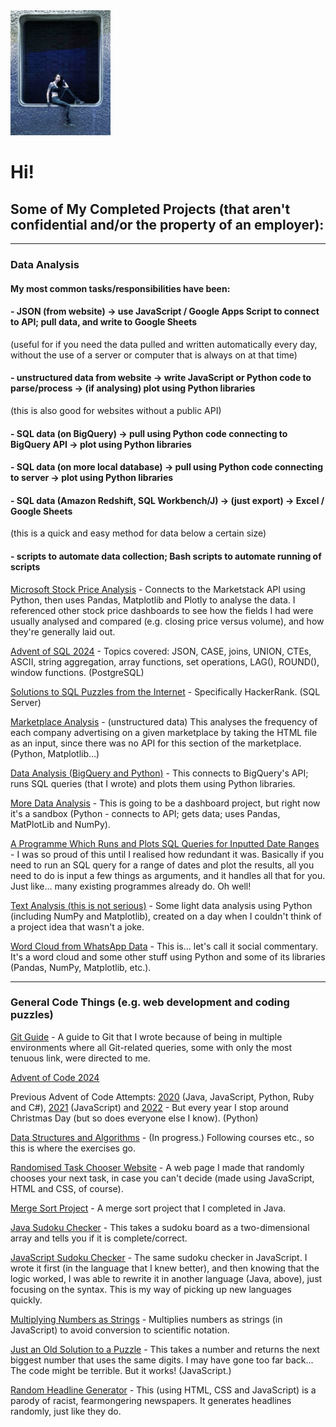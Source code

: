 <img src='img3.jpg' alt='Photo of me' height='200'>

# Hi!

## Some of My Completed Projects (that aren't confidential and/or the property of an employer):

----

### Data Analysis

#### My most common tasks/responsibilities have been:
#### - JSON (from website) → use JavaScript / Google Apps Script to connect to API; pull data, and write to Google Sheets
(useful for if you need the data pulled and written automatically every day, without the use of a server or computer that is always on at that time)
#### - unstructured data from website → write JavaScript or Python code to parse/process → (if analysing) plot using Python libraries
(this is also good for websites without a public API)
#### - SQL data (on BigQuery) → pull using Python code connecting to BigQuery API → plot using Python libraries
#### - SQL data (on more local database) → pull using Python code connecting to server → plot using Python libraries
#### - SQL data (Amazon Redshift, SQL Workbench/J) → (just export) → Excel / Google Sheets
(this is a quick and easy method for data below a certain size)
#### - scripts to automate data collection; Bash scripts to automate running of scripts

[Microsoft Stock Price Analysis](https://github.com/Coletterbox/Microsoft-Stock-Price-Dashboard/blob/main/README.md) - Connects to the Marketstack API using Python, then uses Pandas, Matplotlib and Plotly to analyse the data. I referenced other stock price dashboards to see how the fields I had were usually analysed and compared (e.g. closing price versus volume), and how they're generally laid out.

[Advent of SQL 2024](https://github.com/Coletterbox/Advent-of-SQL-2024) - Topics covered: JSON, CASE, joins, UNION, CTEs, ASCII, string aggregation, array functions, set operations, LAG(), ROUND(), window functions. (PostgreSQL)

[Solutions to SQL Puzzles from the Internet](https://github.com/Coletterbox/SQL-Server-Problems) - Specifically HackerRank. (SQL Server)

[Marketplace Analysis](https://github.com/Coletterbox/Link-Tallying) - (unstructured data) This analyses the frequency of each company advertising on a given marketplace by taking the HTML file as an input, since there was no API for this section of the marketplace. (Python, Matplotlib...) 

[Data Analysis (BigQuery and Python)](https://github.com/Coletterbox/More-BigQuery-with-Python/blob/main/dashboardDraft1.ipynb) - This connects to BigQuery's API; runs SQL queries (that I wrote) and plots them using Python libraries.

[More Data Analysis](https://github.com/Coletterbox/A-Google-Sheets-Dashboard) - This is going to be a dashboard project, but right now it's a sandbox (Python - connects to API; gets data; uses Pandas, MatPlotLib and NumPy).

[A Programme Which Runs and Plots SQL Queries for Inputted Date Ranges](https://github.com/Coletterbox/Run-and-Plot-an-SQL-Query-for-Multiple-Dates/blob/main/Run%20and%20Plot%20SQL%20Query%20For%20Multiple%20Dates.ipynb) - I was so proud of this until I realised how redundant it was. Basically if you need to run an SQL query for a range of dates and plot the results, all you need to do is input a few things as arguments, and it handles all that for you. Just like... many existing programmes already do. Oh well!

[Text Analysis (this is not serious)](https://github.com/Coletterbox/Text-Comparison) - Some light data analysis using Python (including NumPy and Matplotlib), created on a day when I couldn't think of a project idea that wasn't a joke.

[Word Cloud from WhatsApp Data](https://github.com/Coletterbox/Analysis-of-Some-Guy-s-Attempt-at-Small-Talk) - This is... let's call it social commentary. It's a word cloud and some other stuff using Python and some of its libraries (Pandas, NumPy, Matplotlib, etc.).

----

### General Code Things (e.g. web development and coding puzzles)

[Git Guide](https://github.com/Coletterbox/Git-Guide) - A guide to Git that I wrote because of being in multiple environments where all Git-related queries, some with only the most tenuous link, were directed to me.

[Advent of Code 2024](https://github.com/Coletterbox/Advent-of-Code-2024)

Previous Advent of Code Attempts: [2020](https://github.com/Coletterbox/Advent-of-Code-2020) (Java, JavaScript, Python, Ruby and C#), [2021](https://github.com/Coletterbox/Advent-of-Code-2021) (JavaScript) and [2022](https://github.com/Coletterbox/Advent-of-Code-2022) - But every year I stop around Christmas Day (but so does everyone else I know). (Python)

[Data Structures and Algorithms](https://github.com/Coletterbox/Data-Structures-and-Algorithms) - (In progress.) Following courses etc., so this is where the exercises go.

[Randomised Task Chooser Website](https://coletterbox.github.io/Random-Task-Chooser/) - A web page I made that randomly chooses your next task, in case you can't decide (made using JavaScript, HTML and CSS, of course).

[Merge Sort Project](https://github.com/Coletterbox/MergeSort/blob/master/CombineAndSortArrays.java) - A merge sort project that I completed in Java.

[Java Sudoku Checker](https://github.com/Coletterbox/SudokuCheckerJava/blob/master/src/main/java/com/test/crss/CheckBoard.java) - This takes a sudoku board as a two-dimensional array and tells you if it is complete/correct.

[JavaScript Sudoku Checker](https://github.com/Coletterbox/Sudoku-Checker/blob/master/sudoku1.js) - The same sudoku checker in JavaScript. I wrote it first (in the language that I knew better), and then knowing that the logic worked, I was able to rewrite it in another language (Java, above), just focusing on the syntax. This is my way of picking up new languages quickly.

[Multiplying Numbers as Strings](https://github.com/Coletterbox/Multiplying-Numbers-as-Strings/blob/master/script.js) - Multiplies numbers as strings (in JavaScript) to avoid conversion to scientific notation.

[Just an Old Solution to a Puzzle](https://github.com/Coletterbox/Slightly-Bigger-Numbers) - This takes a number and returns the next biggest number that uses the same digits. I may have gone too far back... The code might be terrible. But it works! (JavaScript.)

[Random Headline Generator](https://coletterbox.github.io/headline-generator) - This (using HTML, CSS and JavaScript) is a parody of racist, fearmongering newspapers. It generates headlines randomly, just like they do.
